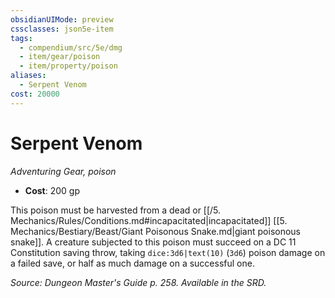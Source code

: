 ```yaml
---
obsidianUIMode: preview
cssclasses: json5e-item
tags:
  - compendium/src/5e/dmg
  - item/gear/poison
  - item/property/poison
aliases:
  - Serpent Venom
cost: 20000
---
```

# Serpent Venom
*Adventuring Gear, poison*  

- **Cost**: 200 gp

This poison must be harvested from a dead or [[/5. Mechanics/Rules/Conditions.md#incapacitated\|incapacitated]] [[5. Mechanics/Bestiary/Beast/Giant Poisonous Snake.md\|giant poisonous snake]]. A creature subjected to this poison must succeed on a DC 11 Constitution saving throw, taking `dice:3d6|text(10)` (`3d6`) poison damage on a failed save, or half as much damage on a successful one.

*Source: Dungeon Master's Guide p. 258. Available in the SRD.*
